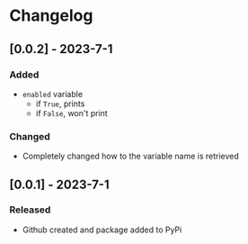# Changelog

## [0.0.2] - 2023-7-1

### Added

- `enabled` variable
    - if `True`, prints
    - if `False`, won't print

### Changed

- Completely changed how to the variable name is retrieved

## [0.0.1] - 2023-7-1

### Released

- Github created and package added to PyPi